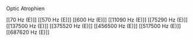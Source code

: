 Optic Atrophien

[[70 Hz (E)]]
[[570 Hz (E)]]
[[600 Hz (E)]]
[[11090 Hz (E)]]
[[75290 Hz (E)]]
[[137500 Hz (E)]]
[[375520 Hz (E)]]
[[456500 Hz (E)]]
[[517500 Hz (E)]]
[[687620 Hz (E)]]